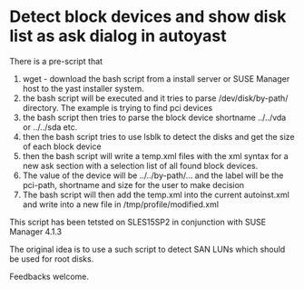 # Detect block devices and show disk list as ask dialog in autoyast

There is a pre-script that 
1. wget - download the bash script from a install server or SUSE Manager host to the yast installer system.
2. the bash script will be executed and it tries to parse /dev/disk/by-path/ directory. The example is trying to find pci devices
3. the bash script then tries to parse the block device shortname ../../vda or ../../sda etc.
4. then the bash script tries to use lsblk to detect the disks and get the size of each block device
5. then the bash script will write a temp.xml files with the xml syntax for a new ask section with a selection list of all found block devices.
6. The value of the device will be ../../by-path/... and the label will be the pci-path, shortname and size for the user to make decision 
7. The bash script will then add the temp.xml into the current autoinst.xml and write into a new file in /tmp/profile/modified.xml

This script has been tetsted on SLES15SP2 in conjunction with SUSE Manager 4.1.3

The original idea is to use a such script to detect SAN LUNs which should be used for root disks.

Feedbacks welcome.
